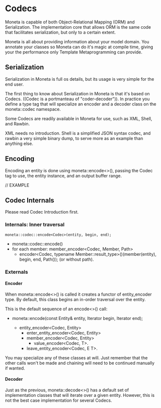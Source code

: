 # Codecs

Moneta is capable of both Object-Relational Mapping (ORM) and Serialization. The implementation core that allows ORM is the same code that facilitates serialization, but only to a certain extent.

Moneta is all about providing information about your model domain. You annotate your classes so Moneta can do it's magic at compile time, giving your the performance only Template Metaprogramming can provide.

## Serialization

Serialization in Moneta is full os details, but its usage is very simple for the end user.

The first thing to know about Serialization in Moneta is that it's based on Codecs. ((Codec is a portmanteau of "coder-decoder")). In practice you define a type tag that will specialize an encoder and a decoder class on the moneta::codec namespace.

Some Codecs are readily available in Moneta for use, such as XML, Shell, and Rawbin.

XML needs no introduction. Shell is a simplified JSON syntax codec, and rawbin a very simple binary dump, to serve more as an example than anything else.

## Encoding

Encoding an entity is done using moneta::encode<>(), passing the Codec tag to use, the entity instance, and an output buffer range.

// EXAMPLE

## Codec Internals

Please read Codec Introduction first.


### Internals: Inner traversal

	moneta::codec::encode<Codec>(entity, begin, end);

* moneta::codec::encode()
 * for each member: member_encoder<Codec, Member, Path>
   * encoder<Codec, typename Member::result_type>()(member(entity), begin, end, Path());
     (or without path).
	



### Externals

#### Encoder

When moneta::encode<>() is called it creates a functor of entity_encoder<Codec> type. By default, this class begins an in-order traversal over the entity.

This is the default sequence of an encode<>() call:

* moneta::encode<Codec>(const Entity& entity, Iterator begin, Iterator end);
  * entity_encoder<Codec, Entity>    
    * enter_entity_encoder<Codec, Entity>
    * member_encoder<Codec, Entity>
      * value_encoder<Codec, T>.
    * leave_entity_encoder<Codec, E  T>.

You may specialize any of these classes at will. Just remember that the other calls won't be made and chaining will need to be continued manually if wanted.

#### Decoder

Just as the previous, moneta::decode<>() has a default set of implementation classes that will iterate over a given entity. However, this is not the best case implementation for several Codecs.


